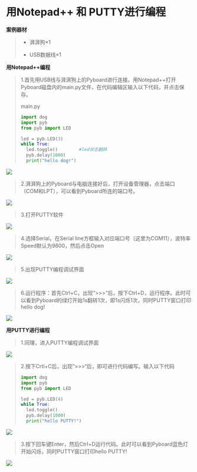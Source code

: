 # 用Notepad++ 和 PUTTY进行编程

**案例器材**

>* 湃湃狗×1
>
>* USB数据线×1
>

**用Notepad++编程**

>1.首先用USB线与湃湃狗上的Pyboard进行连接。用Notepad++打开Pyboard磁盘内的main.py文件，在代码编辑区输入以下代码，并点击保存。
>
>main.py
>
>
>```python
>import dog
>import pyb
>from pyb import LED
>
>led = pyb.LED(3)
>while True:
>	led.toggle() 		#led状态翻转
>	pyb.delay(1000)
>	print("hello dog!")
>```

![](/pic/ch3/3.2.1/1.png)

>2.湃湃狗上的Pyboard与电脑连接好后，打开设备管理器，点击端口（COM和LPT），可以看到Pyboard所连的端口号。

![](/pic/ch3/3.2.1/2.png)

>3.打开PUTTY软件

![](/pic/ch3/3.2.1/3.png)

>4.选择Serial，在Serial line方框输入对应端口号（这里为COM11），波特率Speed默认为9600，然后点击Open

![](/pic/ch3/3.2.1/4.png)

>5.出现PUTTY编程调试界面

![](/pic/ch3/3.2.1/5.png)

>6.运行程序：首先Ctrl+C，出现“>>>”后，按下Ctrl+D，运行程序。此时可以看到Pyboard的绿灯开始1s翻转1次，即1s闪烁1次，同时PUTTY窗口打印hello dog!

![](/pic/ch3/3.2.1/6.png)

**用PUTTY进行编程**

>1.同理，进入PUTTY编程调试界面

![](/pic/ch3/3.2.1/7.png)

>2.按下Crtl+C后，出现”>>>“后，即可进行代码编写。输入以下代码
>
>```python
>import dog
>import pyb
>from pyb import LED 
>
>led = pyb.LED(4)
>while True:
>	led.toggle()
>	pyb.delay(1000)
>	print("hello PUTTY!")
>```

![](/pic/ch3/3.2.1/8.png)

>3.按下回车键Enter，然后Ctrl+D运行代码。此时可以看到Pyboard蓝色灯开始闪烁，同时PUTTY窗口打印hello PUTTY!

![](/pic/ch3/3.2.1/9.png)
